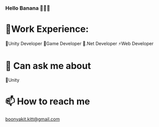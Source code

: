 ### Hello Banana 🍌👋🍌
🌱Work Experience:
===
🍌Unity Developer
🍌Game Developer
🍌.Net Developer
⚡Web Developer

💬 Can ask me about
===
🍌Unity

📫 How to reach me
===
boonyakit.kitt@gmail.com




<!--
**janjao937/janjao937** is a ✨ _special_ ✨ repository because its `README.md` (this file) appears on your GitHub profile.

Here are some ideas to get you started:

- 🔭 I’m currently working on ...
- 🌱 I’m currently learning ...
- 👯 I’m looking to collaborate on ...
- 🤔 I’m looking for help with ...
- 💬 Ask me about ...
- 📫 How to reach me: ...
- 😄 Pronouns: ...
- ⚡ Fun fact: ...
-->
